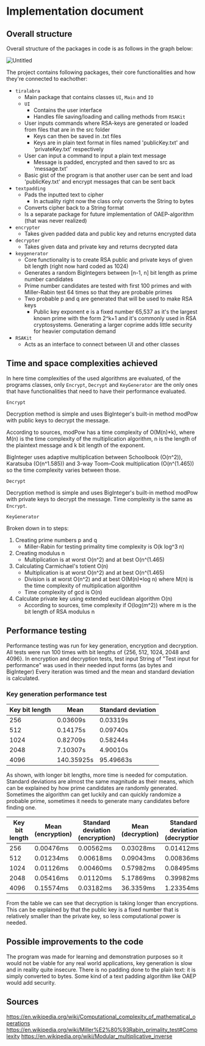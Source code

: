# Implementation document

## Overall structure

Overall structure of the packages in code is as follows in the graph below:

![Untitled](https://user-images.githubusercontent.com/48138976/147099306-6eef2421-d7f6-4260-9732-4b912dfb0534.png)

The project contains following packages, their core functionalities and how they're connected to eachother:
* `tiralabra`
  - Main package that contains classes `UI`, `Main` and `IO`
  - `UI`
    - Contains the user interface
    - Handles file saving/loading and calling methods from `RSAKit`
  - User inputs commands where RSA-keys are generated or loaded from files that are in the src folder
    - Keys can then be saved in .txt files
    - Keys are in plain text format in files named 'publicKey.txt' and 'privateKey.txt' respectively
  - User can input a command to input a plain text message
    - Message is padded, encrypted and then saved to src as 'message.txt'
  - Basic gist of the program is that another user can be sent and load 'publicKey.txt' and encrypt messages that can be sent back
* `textpadding`
  - Pads the inputted text to cipher
    - In actuality right now the class only converts the String to bytes
  - Converts cipher back to a String format
  - Is a separate package for future implementation of OAEP-algorithm (that was never realized)
* `encrypter`
  - Takes given padded data and public key and returns encrypted data
* `decrypter`
  - Takes given data and private key and returns decrypted data
* `keygenerator`
  - Core functionality is to create RSA public and private keys of given bit length (right now hard coded as 1024)
  - Generates a random BigIntegers between [n-1, n] bit length as prime number candidates 
  - Prime number candidates are tested with first 100 primes and with Miller-Rabin test 64 times so that they are probable primes
  - Two probable p and q are generated that will be used to make RSA keys
    - Public key exponent e is a fixed number 65,537 as it's the largest known prime with the form 2^k+1 and it's commonly used in RSA cryptosystems. 
      Generating a larger coprime adds little security for heavier computation demand
* `RSAKit`
  - Acts as an interface to connect between UI and other classes 

## Time and space complexities achieved

In here time complexities of the used algorithms are evaluated, of the programs classes, only `Encrypt`, `Decrypt` and `KeyGenerator` are the only ones that have functionalities that need to have their performance evaluated.

`Encrypt`

Decryption method is simple and uses BigInteger's built-in method modPow with public keys to decrypt the message. 

According to sources, modPow has a time complexity of O(M(n)*k), where M(n) is the time complexity of the multiplication algorithm, n is the length of the plaintext message and k bit length of the exponent. 

BigInteger uses adaptive multiplication between Schoolbook (O(n^2)), Karatsuba (O(n^1.585)) and 3-way Toom–Cook multiplication (O(n^(1.465)) so the time complexity varies between those.

`Decrypt`

Decryption method is simple and uses BigInteger's built-in method modPow with private keys to decrypt the message. Time complexity is the same as `Encrypt`.

`KeyGenerator`

Broken down in to steps:

1. Creating prime numbers p and q
    - Miller-Rabin for testing primality time complexity is O(k log^3 n)
2. Creating modulus n
    - Multiplication is at worst O(n^2) and at best O(n^(1.465)
3. Calculating Carmichael's totient O(n)
    - Multiplication is at worst O(n^2) and at best O(n^(1.465)
    - Division is at worst O(n^2) and at best O(M(n)*log n) where M(n) is the time complexity of multiplication algorithm
    - Time complexity of gcd is O(n)
4. Calculate private key using extended euclidean algorithm O(n)
    - According to sources, time complexity if O(log(m^2)) where m is the bit length of RSA modulus n


## Performance testing

Performance testing was run for key generation, encryption and decryption. All tests were run 100 times with bit lengths of {256, 512, 1024, 2048 and 4096}. 
In encryption and decryption tests, test input String of "Test input for performance" was used in their needed input forms (as bytes and BigInteger)
Every iteration was timed and the mean and standard deviation is calculated.


### Key generation performance test

| Key bit length | Mean          | Standard deviation          | 
|----------------|---------------|-----------------------------|
| 256            | 0.03609s      | 0.03319s                    |
| 512            | 0.14175s      | 0.09740s                    |
| 1024           | 0.82709s      | 0.58244s                    |
| 2048           | 7.10307s      | 4.90010s                    |
| 4096           | 140.35925s    | 95.49663s                   |

As shown, with longer bit lengths, more time is needed for computation. Standard deviations are almost the same magnitude as their means, which can be explained by how prime candidates are randomly generated. Sometimes the algorithm can get luckily and can quickly randomize a probable prime, sometimes it needs to generate many candidates before finding one.


| Key bit length | Mean (encryption) | Standard deviation (encryption)   | Mean (decryption) | Standard deviation   (decryption)| 
|----------------|-------------------|-----------------------------------|-------------------|----------------------------------|
| 256            | 0.00476ms         | 0.00562ms                         | 0.03028ms         | 0.01412ms                        |
| 512            | 0.01234ms         | 0.00618ms                         | 0.09043ms         | 0.00836ms                        |
| 1024           | 0.01126ms         | 0.00460ms                         | 0.57982ms         | 0.08495ms                        |
| 2048           | 0.05416ms         | 0.01120ms                         | 5.17869ms         | 0.39982ms                        |
| 4096           | 0.15574ms         | 0.03182ms                         | 36.3359ms         | 1.23354ms                        |

From the table we can see that decryption is taking longer than encryptions. This can be explained by that the public key is a fixed number that is relatively smaller than the private key, so less computational power is needed.

## Possible improvements to the code

The program was made for learning and demonstration purposes so it would not be viable for any real world applications, key generation is slow and in reality quite insecure. 
There is no padding done to the plain text: it is simply converted to bytes. Some kind of a text padding algorithm like OAEP would add security.

## Sources
https://en.wikipedia.org/wiki/Computational_complexity_of_mathematical_operations
https://en.wikipedia.org/wiki/Miller%E2%80%93Rabin_primality_test#Complexity
https://en.wikipedia.org/wiki/Modular_multiplicative_inverse

